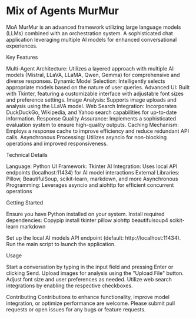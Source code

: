 # Mix of Agents MurMur
MoA MurMur is an advanced framework utilizing large language models (LLMs) combined with an orchestration system.
A sophisticated chat application leveraging multiple AI models for enhanced conversational experiences.

Key Features

Multi-Agent Architecture: Utilizes a layered approach with multiple AI models (Mistral, LLaVA, LLaMA, Qwen, Gemma) for comprehensive and diverse responses.
Dynamic Model Selection: Intelligently selects appropriate models based on the nature of user queries.
Advanced UI: Built with Tkinter, featuring a customizable interface with adjustable font sizes and preference settings.
Image Analysis: Supports image uploads and analysis using the LLaVA model.
Web Search Integration: Incorporates DuckDuckGo, Wikipedia, and Yahoo search capabilities for up-to-date information.
Response Quality Assurance: Implements a sophisticated evaluation system to ensure high-quality outputs.
Caching Mechanism: Employs a response cache to improve efficiency and reduce redundant API calls.
Asynchronous Processing: Utilizes asyncio for non-blocking operations and improved responsiveness.

Technical Details

Language: Python
UI Framework: Tkinter
AI Integration: Uses local API endpoints (localhost:11434) for AI model interactions
External Libraries: Pillow, BeautifulSoup, scikit-learn, markdown, and more
Asynchronous Programming: Leverages asyncio and aiohttp for efficient concurrent operations

Getting Started

Ensure you have Python installed on your system.
Install required dependencies:
Copypip install tkinter pillow aiohttp beautifulsoup4 scikit-learn markdown

Set up the local AI models API endpoint (default: http://localhost:11434).
Run the main script to launch the application.

Usage

Start a conversation by typing in the input field and pressing Enter or clicking Send.
Upload images for analysis using the "Upload File" button.
Adjust font size and user preferences as needed.
Utilize web search integrations by enabling the respective checkboxes.

Contributing
Contributions to enhance functionality, improve model integration, or optimize performance are welcome. Please submit pull requests or open issues for any bugs or feature requests.
